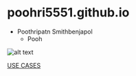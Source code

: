 # poohri5551.github.io

- Poothripatn Smithbenjapol
  - Pooh

![alt text](pic/IMG_4427.jpeg)

[USE CASES](usecases.md)
